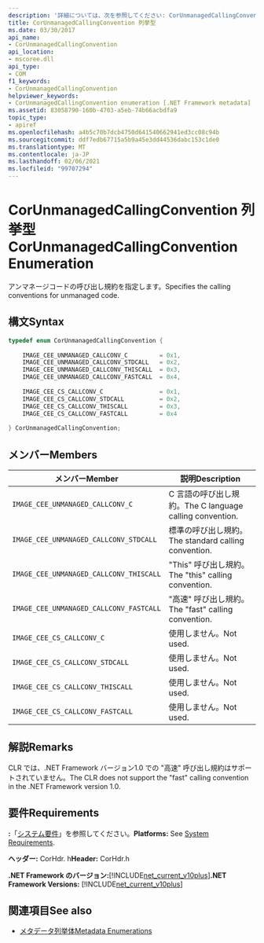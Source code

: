```yaml
---
description: '詳細については、次を参照してください: CorUnmanagedCallingConvention 列挙型'
title: CorUnmanagedCallingConvention 列挙型
ms.date: 03/30/2017
api_name:
- CorUnmanagedCallingConvention
api_location:
- mscoree.dll
api_type:
- COM
f1_keywords:
- CorUnmanagedCallingConvention
helpviewer_keywords:
- CorUnmanagedCallingConvention enumeration [.NET Framework metadata]
ms.assetid: 83058790-160b-4703-a5eb-74b66acbdfa9
topic_type:
- apiref
ms.openlocfilehash: a4b5c70b7dcb4750d641540662941ed3cc08c94b
ms.sourcegitcommit: ddf7edb67715a5b9a45e3dd44536dabc153c1de0
ms.translationtype: MT
ms.contentlocale: ja-JP
ms.lasthandoff: 02/06/2021
ms.locfileid: "99707294"
---
```

# <a name="corunmanagedcallingconvention-enumeration"></a><span data-ttu-id="b07db-103">CorUnmanagedCallingConvention 列挙型</span><span class="sxs-lookup"><span data-stu-id="b07db-103">CorUnmanagedCallingConvention Enumeration</span></span>

<span data-ttu-id="b07db-104">アンマネージコードの呼び出し規約を指定します。</span><span class="sxs-lookup"><span data-stu-id="b07db-104">Specifies the calling conventions for unmanaged code.</span></span>  
  
## <a name="syntax"></a><span data-ttu-id="b07db-105">構文</span><span class="sxs-lookup"><span data-stu-id="b07db-105">Syntax</span></span>  
  
```cpp  
typedef enum CorUnmanagedCallingConvention {  
  
    IMAGE_CEE_UNMANAGED_CALLCONV_C         = 0x1,  
    IMAGE_CEE_UNMANAGED_CALLCONV_STDCALL   = 0x2,  
    IMAGE_CEE_UNMANAGED_CALLCONV_THISCALL  = 0x3,  
    IMAGE_CEE_UNMANAGED_CALLCONV_FASTCALL  = 0x4,  
  
    IMAGE_CEE_CS_CALLCONV_C                = 0x1,  
    IMAGE_CEE_CS_CALLCONV_STDCALL          = 0x2,  
    IMAGE_CEE_CS_CALLCONV_THISCALL         = 0x3,  
    IMAGE_CEE_CS_CALLCONV_FASTCALL         = 0x4  
  
} CorUnmanagedCallingConvention;  
```  
  
## <a name="members"></a><span data-ttu-id="b07db-106">メンバー</span><span class="sxs-lookup"><span data-stu-id="b07db-106">Members</span></span>  
  
|<span data-ttu-id="b07db-107">メンバー</span><span class="sxs-lookup"><span data-stu-id="b07db-107">Member</span></span>|<span data-ttu-id="b07db-108">説明</span><span class="sxs-lookup"><span data-stu-id="b07db-108">Description</span></span>|  
|------------|-----------------|  
|`IMAGE_CEE_UNMANAGED_CALLCONV_C`|<span data-ttu-id="b07db-109">C 言語の呼び出し規約。</span><span class="sxs-lookup"><span data-stu-id="b07db-109">The C language calling convention.</span></span>|  
|`IMAGE_CEE_UNMANAGED_CALLCONV_STDCALL`|<span data-ttu-id="b07db-110">標準の呼び出し規約。</span><span class="sxs-lookup"><span data-stu-id="b07db-110">The standard calling convention.</span></span>|  
|`IMAGE_CEE_UNMANAGED_CALLCONV_THISCALL`|<span data-ttu-id="b07db-111">"This" 呼び出し規約。</span><span class="sxs-lookup"><span data-stu-id="b07db-111">The "this" calling convention.</span></span>|  
|`IMAGE_CEE_UNMANAGED_CALLCONV_FASTCALL`|<span data-ttu-id="b07db-112">"高速" 呼び出し規約。</span><span class="sxs-lookup"><span data-stu-id="b07db-112">The "fast" calling convention.</span></span>|  
|`IMAGE_CEE_CS_CALLCONV_C`|<span data-ttu-id="b07db-113">使用しません。</span><span class="sxs-lookup"><span data-stu-id="b07db-113">Not used.</span></span>|  
|`IMAGE_CEE_CS_CALLCONV_STDCALL`|<span data-ttu-id="b07db-114">使用しません。</span><span class="sxs-lookup"><span data-stu-id="b07db-114">Not used.</span></span>|  
|`IMAGE_CEE_CS_CALLCONV_THISCALL`|<span data-ttu-id="b07db-115">使用しません。</span><span class="sxs-lookup"><span data-stu-id="b07db-115">Not used.</span></span>|  
|`IMAGE_CEE_CS_CALLCONV_FASTCALL`|<span data-ttu-id="b07db-116">使用しません。</span><span class="sxs-lookup"><span data-stu-id="b07db-116">Not used.</span></span>|  
  
## <a name="remarks"></a><span data-ttu-id="b07db-117">解説</span><span class="sxs-lookup"><span data-stu-id="b07db-117">Remarks</span></span>  

 <span data-ttu-id="b07db-118">CLR では、.NET Framework バージョン1.0 での "高速" 呼び出し規約はサポートされていません。</span><span class="sxs-lookup"><span data-stu-id="b07db-118">The CLR does not support the "fast" calling convention in the .NET Framework version 1.0.</span></span>  
  
## <a name="requirements"></a><span data-ttu-id="b07db-119">要件</span><span class="sxs-lookup"><span data-stu-id="b07db-119">Requirements</span></span>  

 <span data-ttu-id="b07db-120">**:**「[システム要件](../../get-started/system-requirements.md)」を参照してください。</span><span class="sxs-lookup"><span data-stu-id="b07db-120">**Platforms:** See [System Requirements](../../get-started/system-requirements.md).</span></span>  
  
 <span data-ttu-id="b07db-121">**ヘッダー:** CorHdr. h</span><span class="sxs-lookup"><span data-stu-id="b07db-121">**Header:** CorHdr.h</span></span>  
  
 <span data-ttu-id="b07db-122">**.NET Framework のバージョン:**[!INCLUDE[net_current_v10plus](../../../../includes/net-current-v10plus-md.md)]</span><span class="sxs-lookup"><span data-stu-id="b07db-122">**.NET Framework Versions:** [!INCLUDE[net_current_v10plus](../../../../includes/net-current-v10plus-md.md)]</span></span>  
  
## <a name="see-also"></a><span data-ttu-id="b07db-123">関連項目</span><span class="sxs-lookup"><span data-stu-id="b07db-123">See also</span></span>

- [<span data-ttu-id="b07db-124">メタデータ列挙体</span><span class="sxs-lookup"><span data-stu-id="b07db-124">Metadata Enumerations</span></span>](metadata-enumerations.md)
